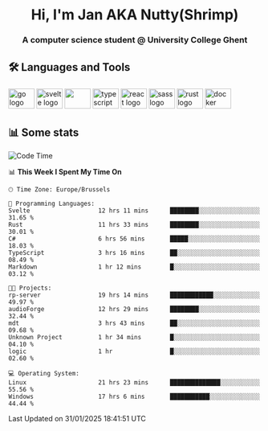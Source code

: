 <h1 align="center">Hi, I'm Jan AKA Nutty(Shrimp)</h1>
<h3 align="center">A computer science student @ University College Ghent</h3>

<h2 align="left">🛠️ Languages and Tools</h2>

###

<div align="left">
  <img src="https://cdn.jsdelivr.net/gh/devicons/devicon/icons/go/go-original.svg" height="40" width="52" alt="go logo"  />
  <img src="https://cdn.jsdelivr.net/gh/devicons/devicon@latest/icons/svelte/svelte-original.svg"  height="40" width="52" alt="svelte logo" />
  <img src="https://cdn.jsdelivr.net/gh/devicons/devicon@latest/icons/tailwindcss/tailwindcss-original.svg" height="40" width="52" />
  <img src="https://cdn.jsdelivr.net/gh/devicons/devicon/icons/typescript/typescript-original.svg" height="40" width="52" alt="typescript logo"  />
  <img src="https://cdn.jsdelivr.net/gh/devicons/devicon/icons/react/react-original.svg" height="40" width="52" alt="react logo"  />
  <img src="https://cdn.jsdelivr.net/gh/devicons/devicon/icons/sass/sass-original.svg" height="40" width="52" alt="sass logo"  />
  <img src="https://cdn.jsdelivr.net/gh/devicons/devicon@latest/icons/rust/rust-original.svg" height="40" width="52" alt="rust logo" />
  <img src="https://cdn.jsdelivr.net/gh/devicons/devicon/icons/docker/docker-original.svg" height="40" width="52" alt="docker logo"  />
</div>

<h2>📊 Some stats</h2>

<!--START_SECTION:waka-->
![Code Time](http://img.shields.io/badge/Code%20Time-5%2C610%20hrs%2024%20mins-blue)

📊 **This Week I Spent My Time On** 

```text
🕑︎ Time Zone: Europe/Brussels

💬 Programming Languages: 
Svelte                   12 hrs 11 mins      ████████░░░░░░░░░░░░░░░░░   31.65 % 
Rust                     11 hrs 33 mins      ████████░░░░░░░░░░░░░░░░░   30.01 % 
C#                       6 hrs 56 mins       █████░░░░░░░░░░░░░░░░░░░░   18.03 % 
TypeScript               3 hrs 16 mins       ██░░░░░░░░░░░░░░░░░░░░░░░   08.49 % 
Markdown                 1 hr 12 mins        █░░░░░░░░░░░░░░░░░░░░░░░░   03.12 % 

🐱‍💻 Projects: 
rp-server                19 hrs 14 mins      ████████████░░░░░░░░░░░░░   49.97 % 
audioForge               12 hrs 29 mins      ████████░░░░░░░░░░░░░░░░░   32.44 % 
mdt                      3 hrs 43 mins       ██░░░░░░░░░░░░░░░░░░░░░░░   09.68 % 
Unknown Project          1 hr 34 mins        █░░░░░░░░░░░░░░░░░░░░░░░░   04.10 % 
logic                    1 hr                █░░░░░░░░░░░░░░░░░░░░░░░░   02.60 % 

💻 Operating System: 
Linux                    21 hrs 23 mins      ██████████████░░░░░░░░░░░   55.56 % 
Windows                  17 hrs 6 mins       ███████████░░░░░░░░░░░░░░   44.44 % 
```


 Last Updated on 31/01/2025 18:41:51 UTC
<!--END_SECTION:waka-->
